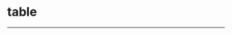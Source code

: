 # table
---

<zm-table :columns="columns" :data="data"></zm-table>
<script>
export default {
    data() {
        return {
            editName: '', 
            editAge: '', 
            editBirthday: '',
            editAddress: '',
            editIndex: -1,
            columns: [
                {title: '姓名',key:'name',
                    render: (h, {row,index})=>{
                        let edit;
                        if (this.editIndex === index){
                            edit = [h('input', {
                                donProps: {
                                    value: row.name
                                },
                                on: {
                                    input: (event)=>{
                                        this.editName = event.target.value;
                                    }
                                }
                            })];
                        }else{
                            edit = row.name;
                        }
                        return h('div', [edit]);
                    }
                },
                {title: '年龄',key:'age'},
                {title: '出生日期',
                    render:(h, {row,column,index}) => {
                        const date = new Date(parseInt(row.birthday));
                        const year = date.getFullYear();
                        const month = date.getMonth() + 1;
                        const day = date.getDate();
                        
                        const birthday = `${year}-${month}-${day}`;
                        return h('span', birthday)
                    }
                },
                {title: '地址',key:'address'},
                {title: '操作',
                    render: (h, {row,index}) => {
                        if (this.editIndex === index) {
                            return [
                                h('button', {
                                    on: {
                                        click: () => {
                                            this.data[index].name = this.editName;
                                            this.data[index].age = this.editAge;
                                            this.data[index].birthday = this.editBirthday;
                                            this.data[index].address = this.editAddress;
                                            this.editIndex = -1;
                                        }
                                    }
                                }, '保存'),
                                h('button', {
                                    style: {
                                        marginLeft: '6px'
                                    },
                                    on: {
                                        click: () => {
                                            this.editIndex = -1;
                                        }
                                    }
                                }, '取消')
                                ];
                            }else{
                                return h('button', {
                                    on: {
                                        click: () => {
                                            this.editName = row.name;
                                            this.editAge = row.age;
                                            this.editAddress = row.address;
                                            this.editBirthday = row.birthday;
                                            this.editIndex = index;
                                        }
                                    }
                                }, '修改');
                            }
                        }
                }
            ],
            data: [
                {name:'王小明',age:18,birthday:'919526400000',address:'长沙'},
                {name:'王小明',age:18,birthday:'919526400000',address:'长沙'},
                {name:'王小明',age:18,birthday:'919526400000',address:'长沙'},
                {name:'王小明',age:18,birthday:'919526400000',address:'长沙'}
            ]
        
        }
    }
}
</script>
